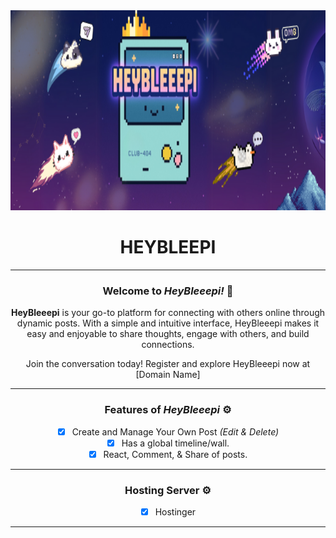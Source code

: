 <div align="center">
   <img width=1063px height=320px src="./heybleepi/readme_cover.png" />

# HEYBLEEPI

<hr>

### Welcome to _HeyBleeepi!_ 👋

**HeyBleeepi** is your go-to platform for connecting with others online through 
dynamic posts. With a simple and intuitive interface, HeyBleeepi makes it easy
and enjoyable to share thoughts, engage with others, and build connections.

Join the conversation today! Register and explore HeyBleeepi now at [Domain Name]

<hr>

<h3> Features of <em>HeyBleeepi</em> ⚙️</h3>

- [x] Create and Manage Your Own Post _(Edit & Delete)_
- [x] Has a global timeline/wall.
- [x] React, Comment, & Share of posts.

<hr>

### Hosting Server ⚙️
- [x] Hostinger

<hr>

</div>